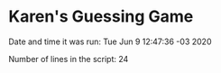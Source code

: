 # Karen's Guessing Game
  
Date and time it was run:
Tue Jun  9 12:47:36 -03 2020
  
Number of lines in the script:
24
